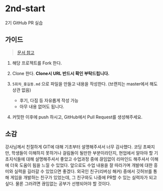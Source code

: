 # 2nd-start
2기 GitHub PR 실습

## 가이드

> [문서 참고](https://hg-edu.notion.site/GitHub-Pull-Request-fdea6eb3d7054b36ae8ee2888b6e1f9b)

1. 해당 프로젝트를 Fork 한다.

2. Clone 한다. **Clone시 URL 반드시 확인 부탁드립니다.**

3. `5회차_홍길동.md` 으로 파일을 만들고 내용을 작성한다. (브랜치는 master에서 해도 상관 없음)

    * 후기, 다짐 등 자유롭게 작성 가능 
    * 아무 내용 없어도 됩니다. 
    
4. 커밋한 이후에 push 하시고, GitHub에서 Pull Request를 생성해주세요. 

## 소감
강사님께서 친절하게 GIT에 대해 기초부터 설명해주셔서 너무 감사했다.
코딩 초짜지만, 학생들이 이해하지 못하거나 걸림돌이 될만한 부분이라던지, 현업에서 알아야 할 기초지식들에 대해 설명해주셔서 좋았고
수업과정 중에 끊임없이 리마인드 해주셔서 이해에 더욱 도움이 됨을 느낄 수 있었다.
앞으로도 수업 내용을 잘 따라가며 개발에 대한 흥미와 실력을 길러갈 수 있었으면 좋겠다. 외국인 친구(리버싱 해커) 중에서 깃허브를 통해 게임을 개발하는 친구가 있었는데, 그 친구와도 나중에 PR할 수 있는 실력자가 되고 싶다. 물론 그러려면 끊임없는 공부가 선행되어야 할 것이다.